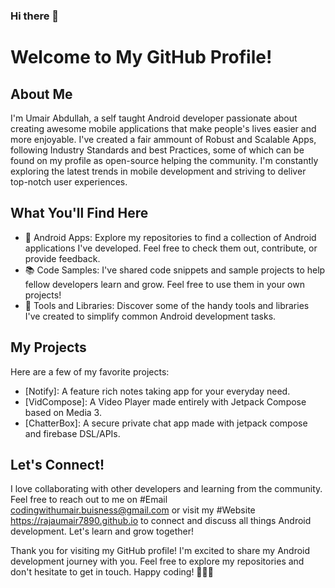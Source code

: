 ### Hi there 👋

# Welcome to My GitHub Profile!

## About Me

I'm Umair Abdullah, a self taught Android developer passionate about creating awesome mobile applications that make people's lives easier and more enjoyable. I've created a fair ammount of Robust and Scalable Apps, following Industry Standards and best Practices, some of which can be found on my profile as open-source helping the community. I'm constantly exploring the latest trends in mobile development and striving to deliver top-notch user experiences.

## What You'll Find Here

- 📱 Android Apps: Explore my repositories to find a collection of Android applications I've developed. Feel free to check them out, contribute, or provide feedback.
- 📚 Code Samples: I've shared code snippets and sample projects to help fellow developers learn and grow. Feel free to use them in your own projects!
- 🧰 Tools and Libraries: Discover some of the handy tools and libraries I've created to simplify common Android development tasks.

## My Projects

Here are a few of my favorite projects:

- [Notify]: A feature rich notes taking app for your everyday need.
- [VidCompose]: A Video Player made entirely with Jetpack Compose based on Media 3.
- [ChatterBox]: A secure private chat app made with jetpack compose and firebase DSL/APIs.

## Let's Connect!

I love collaborating with other developers and learning from the community. Feel free to reach out to me on #Email codingwithumair.buisness@gmail.com or visit my #Website https://rajaumair7890.github.io to connect and discuss all things Android development. Let's learn and grow together!


Thank you for visiting my GitHub profile! I'm excited to share my Android development journey with you. Feel free to explore my repositories and don't hesitate to get in touch. Happy coding! 🚀👨‍💻

<!--
**rajaumair7890/rajaumair7890** is a ✨ _special_ ✨ repository because its `README.md` (this file) appears on your GitHub profile.

Here are some ideas to get you started:

- 🔭 I’m currently working on ...
- 🌱 I’m currently learning ...
- 👯 I’m looking to collaborate on ...
- 🤔 I’m looking for help with ...
- 💬 Ask me about ...
- 📫 How to reach me: ...
- 😄 Pronouns: ...
- ⚡ Fun fact: ...
-->
